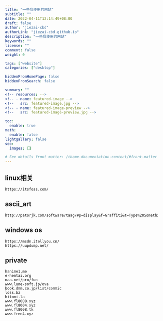 ```yaml
---
title: "一些我使用的网站"
subtitle: ""
date: 2022-04-11T12:14:49+08:00
draft: false
author: "jiezai-cbd"
authorLink: "jiezai-cbd.github.io"
description: "一些我使用的网站"
keywords: ""
license: ""
comment: false
weight: 0

tags: ["website"]
categories: ["desktop"]

hiddenFromHomePage: false
hiddenFromSearch: false

summary: ""
<!-- resources: -->
<!-- - name: featured-image -->
<!--   src: featured-image.jpg -->
<!-- - name: featured-image-preview -->
<!--   src: featured-image-preview.jpg -->

toc:
  enable: true
math:
  enable: false
lightgallery: false
seo:
  images: []

# See details front matter: /theme-documentation-content/#front-matter
---
```


<!--more-->


## linux相关
```
https://itsfoss.com/
```

##  ascii_art 
```
http://patorjk.com/software/taag/#p=display&f=Graffiti&t=Type%20Something%20
```
## windows os
```
https://msdn.itellyou.cn/
https://uupdump.net/
```
## private
```
hanime1.me
e-hentai.org
naa.net/pro/fun
www.lune-soft.jp/ova
book.dmm.co.jp/list/commic
loss.bz
hitomi.la
www.fl8008.xyz
www.fl8004.xyz
www.fl8008.tk
www.free4.xyz
```
